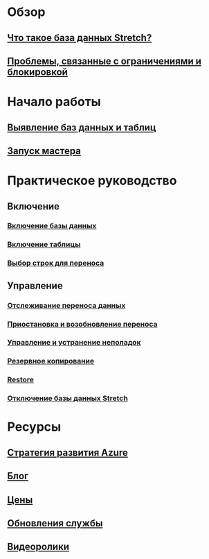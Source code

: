 

# Обзор


## [Что такое база данных Stretch?](/sql/sql-server/stretch-database/stretch-database)


## [Проблемы, связанные с ограничениями и блокировкой](/sql/sql-server/stretch-database/limitations-for-stretch-database)



# Начало работы


## [Выявление баз данных и таблиц](/sql/sql-server/stretch-database/stretch-database-databases-and-tables-stretch-database-advisor)


## [Запуск мастера](/sql/sql-server/stretch-database/get-started-by-running-the-enable-database-for-stretch-wizard)



# Практическое руководство


## Включение


### [Включение базы данных](/sql/sql-server/stretch-database/enable-stretch-database-for-a-database)


### [Включение таблицы](/sql/sql-server/stretch-database/enable-stretch-database-for-a-table)


### [Выбор строк для переноса](/sql/sql-server/stretch-database/select-rows-to-migrate-by-using-a-filter-function-stretch-database)


## Управление


### [Отслеживание переноса данных](/sql/sql-server/stretch-database/monitor-and-troubleshoot-data-migration-stretch-database)


### [Приостановка и возобновление переноса](/sql/sql-server/stretch-database/pause-and-resume-data-migration-stretch-database)


### [Управление и устранение неполадок](/sql/sql-server/stretch-database/manage-and-troubleshoot-stretch-database)


### [Резервное копирование](/sql/sql-server/stretch-database/backup-stretch-enabled-databases-stretch-database)


### [Restore](/sql/sql-server/stretch-database/restore-stretch-enabled-databases-stretch-database)


### [Отключение базы данных Stretch](/sql/sql-server/stretch-database/disable-stretch-database-and-bring-back-remote-data)



# Ресурсы


## [Стратегия развития Azure](https://azure.microsoft.com/roadmap/)


## [Блог](https://blogs.technet.microsoft.com/dataplatforminsider/tag/stretch-database/)


## [Цены](https://azure.microsoft.com/pricing/details/sql-server-stretch-database/)


## [Обновления службы](https://azure.microsoft.com/updates/?product=sql-server-stretch-database)


## [Видеоролики](https://azure.microsoft.com/documentation/videos/index/?services=sql-server-stretch-database)

